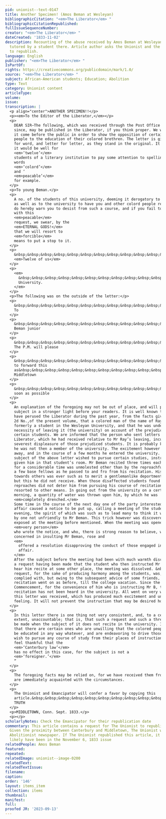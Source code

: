 ```yaml
---
pid: unionist--text-0147
title: Another Specimen! (Amos Beman at Wesleyan)
bibliographicCitation: "<em>The Liberator</em> "
bibliographicCitationRepublished: 
fullIssueSequenceNumber: 
creator: "<em>The Liberator</em> "
dateCreated: '1833-11-02'
description: Recounting of the abuse received by Amos Beman at Wesleyan when he was
  tutored by a student there. Article author asks the Unionist and the Emancipator
  to republish.
language: English
publisher: "<em>The Liberator</em> "
IsPartOf: 
rights: https://creativecommons.org/publicdomain/mark/1.0/
source: "<em>The Liberator</em> "
subject: African-American students; Education; Abolition
type: Text
category: Unionist content
articleType: 
volume: 
issue: 
transcription: |
  <p align="center">ANOTHER SPECIMEN!!</p>
  <p><em>To the Editor of the Liberator,</em></p>
  <p>
    DEAR SIR—The following, which was received through the Post Office a few days
    since, may be published in the Liberator, if you think proper. We wish to have
    it come before the public in order to show the opposition of certain white
    people to the education of their colored brethren. The letter is given, word
    for word, and letter for letter, as they stand in the original. It seems to us
    it would be well for
    <em>‘twelve’</em>
    students of a literary institution to pay some attention to spelling. In the
    words
    <em>‘colord’</em>
    and ‘
    <em>peacable’</em>
    for example.
  </p>
  <p>To young Beman.</p>
  <p>
    A no. of the students of this university, deeming it derogatory to themselves,
    as well as to the university to have you and other colord people recite here,
    do hereby warn you to desist from such a course, and if you fail to comply
    with this
    <em>peacable</em>
    request, we swear, by the
    <em>ETERNAL GODS!</em>
    that we will resort to
    <em>forcible</em>
    means to put a stop to it.
  </p>
  <p>
    &nbsp;&nbsp;&nbsp;&nbsp;&nbsp;&nbsp;&nbsp;&nbsp;&nbsp;&nbsp;&nbsp;&nbsp;&nbsp;&nbsp;&nbsp;&nbsp;&nbsp;&nbsp;&nbsp;&nbsp;&nbsp;&nbsp;&nbsp;&nbsp;&nbsp;&nbsp;&nbsp;&nbsp;&nbsp;&nbsp;&nbsp;&nbsp;&nbsp;&nbsp;&nbsp;&nbsp;&nbsp;&nbsp;&nbsp;&nbsp;&nbsp;&nbsp;&nbsp;&nbsp;&nbsp;&nbsp;&nbsp;&nbsp;&nbsp;&nbsp;&nbsp;&nbsp;&nbsp;&nbsp;&nbsp;&nbsp;&nbsp;&nbsp;&nbsp;&nbsp;&nbsp;&nbsp;&nbsp;&nbsp;&nbsp;&nbsp;&nbsp;&nbsp;&nbsp;&nbsp;&nbsp;&nbsp;&nbsp;&nbsp;&nbsp;&nbsp;&nbsp;&nbsp;&nbsp;&nbsp;&nbsp;&nbsp;&nbsp;&nbsp;&nbsp;&nbsp;&nbsp;&nbsp;&nbsp;&nbsp;&nbsp;&nbsp;&nbsp;&nbsp;&nbsp;&nbsp;&nbsp;&nbsp;&nbsp;&nbsp;&nbsp;&nbsp;&nbsp;&nbsp;&nbsp;&nbsp;&nbsp;
    <em>Twelve of us</em>
  </p>
  <p>
    <em>
      &nbsp;&nbsp;&nbsp;&nbsp;&nbsp;&nbsp;&nbsp;&nbsp;&nbsp;&nbsp;&nbsp; Wesleyan
      University.
    </em>
  </p>
  <p>The following was on the outside of the letter:</p>
  <p>
    &nbsp;&nbsp;&nbsp;&nbsp;&nbsp;&nbsp;&nbsp;&nbsp;&nbsp;&nbsp;&nbsp;&nbsp;&nbsp;&nbsp;&nbsp;&nbsp;&nbsp;&nbsp;&nbsp;&nbsp;&nbsp;&nbsp;&nbsp;&nbsp;&nbsp;&nbsp;&nbsp;&nbsp;&nbsp;&nbsp;&nbsp;&nbsp;&nbsp;&nbsp;&nbsp;
    To
  </p>
  <p>
    &nbsp;&nbsp;&nbsp;&nbsp;&nbsp;&nbsp;&nbsp;&nbsp;&nbsp;&nbsp;&nbsp;&nbsp;&nbsp;&nbsp;&nbsp;&nbsp;&nbsp;&nbsp;&nbsp;&nbsp;&nbsp;&nbsp;&nbsp;&nbsp;&nbsp;&nbsp;&nbsp;&nbsp;&nbsp;&nbsp;&nbsp;&nbsp;&nbsp;&nbsp;&nbsp;&nbsp;&nbsp;&nbsp;&nbsp;&nbsp;&nbsp;&nbsp;&nbsp;&nbsp;&nbsp;&nbsp;&nbsp;&nbsp;&nbsp;&nbsp;&nbsp;&nbsp;&nbsp;&nbsp;&nbsp;&nbsp;&nbsp;&nbsp;&nbsp;
    Beman junior
  </p>
  <p>
    &nbsp;&nbsp;&nbsp;&nbsp;&nbsp;&nbsp;&nbsp;&nbsp;&nbsp;&nbsp;&nbsp;&nbsp;&nbsp;&nbsp;&nbsp;&nbsp;&nbsp;&nbsp;&nbsp;&nbsp;&nbsp;&nbsp;&nbsp;
    The P.M. will please
  </p>
  <p>
    &nbsp;&nbsp;&nbsp;&nbsp;&nbsp;&nbsp;&nbsp;&nbsp;&nbsp;&nbsp;&nbsp;&nbsp;&nbsp;&nbsp;&nbsp;&nbsp;&nbsp;&nbsp;&nbsp;&nbsp;&nbsp;&nbsp;&nbsp;
    to forward this
    as&nbsp;&nbsp;&nbsp;&nbsp;&nbsp;&nbsp;&nbsp;&nbsp;&nbsp;&nbsp;&nbsp;&nbsp;&nbsp;&nbsp;&nbsp;&nbsp;&nbsp;&nbsp;
    Middletown
  </p>
  <p>
    &nbsp;&nbsp;&nbsp;&nbsp;&nbsp;&nbsp;&nbsp;&nbsp;&nbsp;&nbsp;&nbsp;&nbsp;&nbsp;&nbsp;&nbsp;&nbsp;&nbsp;&nbsp;&nbsp;&nbsp;&nbsp;&nbsp;&nbsp;
    soon as possible
  </p>
  <p>
    An explanation of the foregoing may not be out of place, and will place the
    subject in a stronger light before your readers. It is well known to those who
    have perused the Liberator during the past year, from the facts given in the
    2d No.,of the present volume, that a colored man of the name of Ray was
    formerly a student in the Wesleyan University, and that he was under the
    necessity of leaving it (the university) on account of the prejudices of
    certain students. We are informed that the person who sent letters to the
    Liberator, which he had received relative to Mr Ray’s leaving, incurred the
    severest displeasure of those prejudiced students. It is probably known that
    he was not then a member of the university. The excitement however soon passed
    away, and in the course of a few months he entered the university. As the
    subject of the above letter wished to pursue certain studies, instruction was
    given him in that student’s room. Mr Beman recited three times each week, and
    for a considerable time was unmolested other than by the reproachful terms of
    a few base fellows as he passed to and fro from his recitation. His conduct
    towards others was ever such as to merit a gentlemanlike deportment from them,
    but this he did not receive. When those disaffected students found that
    reproaches did not deter him from pursuing his course of recitations, they
    resorted to other means. In going out from the university on a certain
    morning, a quantity of water was thrown upon him, by which he was
    <em>completely drenched.</em>
    Some time in the course of the next day one of the party interested in the
    affair caused a notice to be put up, calling a meeting of the students, that
    evening, the spirit of which was such as to lead many to think it was written
    by one not unfriendly to Mr Beman. This trick however was discovered, and
    exposed at the meeting before mentioned. When the meeting was opened, that
    <em>very person</em>
    who wrote the notice, and who, there is strong reason to believe, was
    concerned in insulting Mr Beman, rose and
    <em>
      offered a resolution disapproving the conduct of those engaged in that
      affair.
    </em>
    After the subject before the meeting had been with much warmth discussed, and
    a request having been made that the student who then instructed Mr B. would
    hear him recite at some other place, the meeting was dissolved. &nbsp;This
    request, for the sake of producing harmony among the students, was, in form,
    complied with, but owing to the subsequent advice of some friends, the
    recitation went on as before, till the college vacation. Since the
    Commencement, for the convenience of him who is instructing Mr B, the
    recitation has not been heard in the university. All went on very well till
    this letter was received, which has produced much excitement and unpleasant
    feeling. It will not prevent the instruction that may be desired however.
  </p>
  <p>
    In this letter there is one thing not very consistent, and, to a certain
    extent, unaccountable; that is, that such a request and such a threat should
    be made when the subject of it does not recite in the university. It may be
    that there are certain ones who are unwilling that the colored people should
    be educated in any way whatever, and are endeavoring to drive those who may
    wish to pursue any course of study from their places of instruction. But we
    feel thankful that the
    <em>‘Canterbury law’</em>
    has no effect in this case, for the subject is not a
    <em>‘foreigner.’</em>
    ”
  </p>
  <p>
    The foregoing facts may be relied on, for we have received them from those who
    are immediately acquainted with the circumstances.
  </p>
  <p>
    The Unionist and Emancipator will confer a favor by copying this
    article.&nbsp;&nbsp;&nbsp;&nbsp;&nbsp;&nbsp;&nbsp;&nbsp;&nbsp;&nbsp;&nbsp;&nbsp;&nbsp;&nbsp;&nbsp;&nbsp;&nbsp;&nbsp;&nbsp;&nbsp;&nbsp;&nbsp;&nbsp;&nbsp;&nbsp;&nbsp;&nbsp;
    TRUTH
  </p>
  <p>MIDDLETOWN, Conn. Sept. 1833.</p>
  <p></p>
scholarlyNotes: Check the Emancipator for their republication date
commentary: This article contains a request for The Unionist to republish this article.
  Given the proximity between Canterbury and Middletown, The Unionist was the closest
  Abolitionist newspaper. If The Unionist republished this article, it would most
  likely have been in the November 6, 1833 issue
relatedPeople: Amos Beman
featured: 
repeated: 
relatedImage: unionist--image-0200
relatedText: 
relatedTextIssue: 
filename: 
caption: 
order: '146'
layout: items_item
collection: items
thumbnail: 
manifest: 
full: 
proofed JR: '2023-09-13'
---
```

